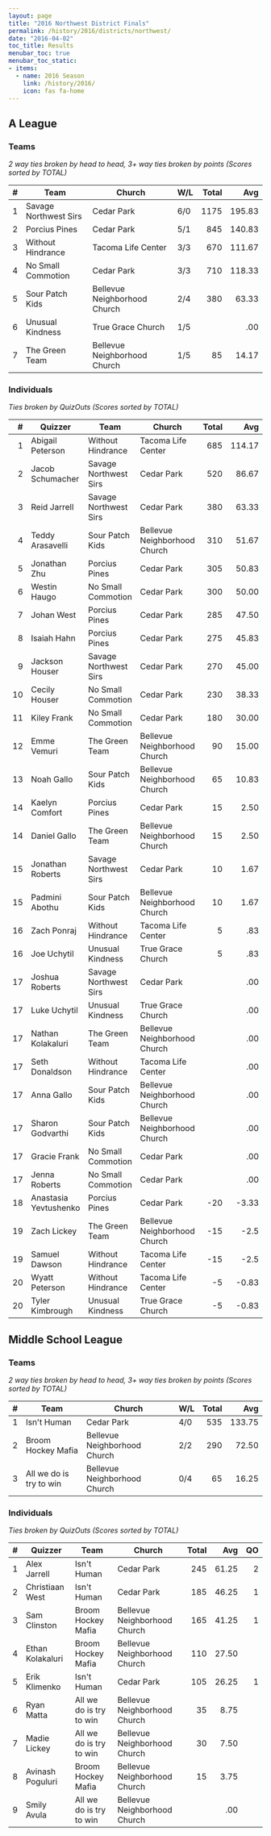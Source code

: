 ```yaml
---
layout: page
title: "2016 Northwest District Finals"
permalink: /history/2016/districts/northwest/
date: "2016-04-02"
toc_title: Results
menubar_toc: true
menubar_toc_static:
- items:
  - name: 2016 Season
    link: /history/2016/
    icon: fas fa-home
---
```


## A League

### Teams

*2 way ties broken by head to head, 3+ way ties broken by points (Scores sorted by TOTAL)*

| # | Team                  | Church                       | W/L | Total | Avg    |
|--:|-----------------------|------------------------------|-----|------:|-------:|
| 1 | Savage Northwest Sirs | Cedar Park                   | 6/0 | 1175  | 195.83 |
| 2 | Porcius Pines         | Cedar Park                   | 5/1 | 845   | 140.83 |
| 3 | Without Hindrance     | Tacoma Life Center           | 3/3 | 670   | 111.67 |
| 4 | No Small Commotion    | Cedar Park                   | 3/3 | 710   | 118.33 |
| 5 | Sour Patch Kids       | Bellevue Neighborhood Church | 2/4 | 380   | 63.33  |
| 6 | Unusual Kindness      | True Grace Church            | 1/5 |       | .00    |
| 7 | The Green Team        | Bellevue Neighborhood Church | 1/5 | 85    | 14.17  |

### Individuals

*Ties broken by QuizOuts (Scores sorted by TOTAL)*

| #  | Quizzer               | Team                  | Church                       | Total | Avg    | QO |
|---:|-----------------------|-----------------------|------------------------------|------:|-------:|---:|
| 1  | Abigail Peterson      | Without Hindrance     | Tacoma Life Center           | 685   | 114.17 | 4  |
| 2  | Jacob Schumacher      | Savage Northwest Sirs | Cedar Park                   | 520   | 86.67  | 4  |
| 3  | Reid Jarrell          | Savage Northwest Sirs | Cedar Park                   | 380   | 63.33  | 3  |
| 4  | Teddy Arasavelli      | Sour Patch Kids       | Bellevue Neighborhood Church | 310   | 51.67  | 4  |
| 5  | Jonathan Zhu          | Porcius Pines         | Cedar Park                   | 305   | 50.83  | 1  |
| 6  | Westin Haugo          | No Small Commotion    | Cedar Park                   | 300   | 50.00  | 2  |
| 7  | Johan West            | Porcius Pines         | Cedar Park                   | 285   | 47.50  | 2  |
| 8  | Isaiah Hahn           | Porcius Pines         | Cedar Park                   | 275   | 45.83  | 1  |
| 9  | Jackson Houser        | Savage Northwest Sirs | Cedar Park                   | 270   | 45.00  | 1  |
| 10 | Cecily Houser         | No Small Commotion    | Cedar Park                   | 230   | 38.33  | 1  |
| 11 | Kiley Frank           | No Small Commotion    | Cedar Park                   | 180   | 30.00  | 1  |
| 12 | Emme Vemuri           | The Green Team        | Bellevue Neighborhood Church | 90    | 15.00  |    |
| 13 | Noah Gallo            | Sour Patch Kids       | Bellevue Neighborhood Church | 65    | 10.83  |    |
| 14 | Kaelyn Comfort        | Porcius Pines         | Cedar Park                   | 15    | 2.50   |    |
| 14 | Daniel Gallo          | The Green Team        | Bellevue Neighborhood Church | 15    | 2.50   |    |
| 15 | Jonathan Roberts      | Savage Northwest Sirs | Cedar Park                   | 10    | 1.67   |    |
| 15 | Padmini Abothu        | Sour Patch Kids       | Bellevue Neighborhood Church | 10    | 1.67   |    |
| 16 | Zach Ponraj           | Without Hindrance     | Tacoma Life Center           | 5     | .83    |    |
| 16 | Joe Uchytil           | Unusual Kindness      | True Grace Church            | 5     | .83    |    |
| 17 | Joshua Roberts        | Savage Northwest Sirs | Cedar Park                   |       | .00    |    |
| 17 | Luke Uchytil          | Unusual Kindness      | True Grace Church            |       | .00    |    |
| 17 | Nathan Kolakaluri     | The Green Team        | Bellevue Neighborhood Church |       | .00    |    |
| 17 | Seth Donaldson        | Without Hindrance     | Tacoma Life Center           |       | .00    |    |
| 17 | Anna Gallo            | Sour Patch Kids       | Bellevue Neighborhood Church |       | .00    |    |
| 17 | Sharon Godvarthi      | Sour Patch Kids       | Bellevue Neighborhood Church |       | .00    |    |
| 17 | Gracie Frank          | No Small Commotion    | Cedar Park                   |       | .00    |    |
| 17 | Jenna Roberts         | No Small Commotion    | Cedar Park                   |       | .00    |    |
| 18 | Anastasia Yevtushenko | Porcius Pines         | Cedar Park                   | -20   | -3.33  |    |
| 19 | Zach Lickey           | The Green Team        | Bellevue Neighborhood Church | -15   | -2.5   |    |
| 19 | Samuel Dawson         | Without Hindrance     | Tacoma Life Center           | -15   | -2.5   |    |
| 20 | Wyatt Peterson        | Without Hindrance     | Tacoma Life Center           | -5    | -0.83  |    |
| 20 | Tyler Kimbrough       | Unusual Kindness      | True Grace Church            | -5    | -0.83  |    |

## Middle School League

### Teams

*2 way ties broken by head to head, 3+ way ties broken by points (Scores sorted by TOTAL)*

| # | Team                    | Church                       | W/L | Total | Avg    |
|--:|-------------------------|------------------------------|-----|------:|-------:|
| 1 | Isn't Human             | Cedar Park                   | 4/0 | 535   | 133.75 |
| 2 | Broom Hockey Mafia      | Bellevue Neighborhood Church | 2/2 | 290   | 72.50  |
| 3 | All we do is try to win | Bellevue Neighborhood Church | 0/4 | 65    | 16.25  |

### Individuals

*Ties broken by QuizOuts (Scores sorted by TOTAL)*

| # | Quizzer          | Team                    | Church                       | Total | Avg   | QO |
|--:|------------------|-------------------------|------------------------------|------:|------:|---:|
| 1 | Alex Jarrell     | Isn't Human             | Cedar Park                   | 245   | 61.25 | 2  |
| 2 | Christiaan West  | Isn't Human             | Cedar Park                   | 185   | 46.25 | 1  |
| 3 | Sam Clinston     | Broom Hockey Mafia      | Bellevue Neighborhood Church | 165   | 41.25 | 1  |
| 4 | Ethan Kolakaluri | Broom Hockey Mafia      | Bellevue Neighborhood Church | 110   | 27.50 |    |
| 5 | Erik Klimenko    | Isn't Human             | Cedar Park                   | 105   | 26.25 | 1  |
| 6 | Ryan Matta       | All we do is try to win | Bellevue Neighborhood Church | 35    | 8.75  |    |
| 7 | Madie Lickey     | All we do is try to win | Bellevue Neighborhood Church | 30    | 7.50  |    |
| 8 | Avinash Poguluri | Broom Hockey Mafia      | Bellevue Neighborhood Church | 15    | 3.75  |    |
| 9 | Smily Avula      | All we do is try to win | Bellevue Neighborhood Church |       | .00   |    |

